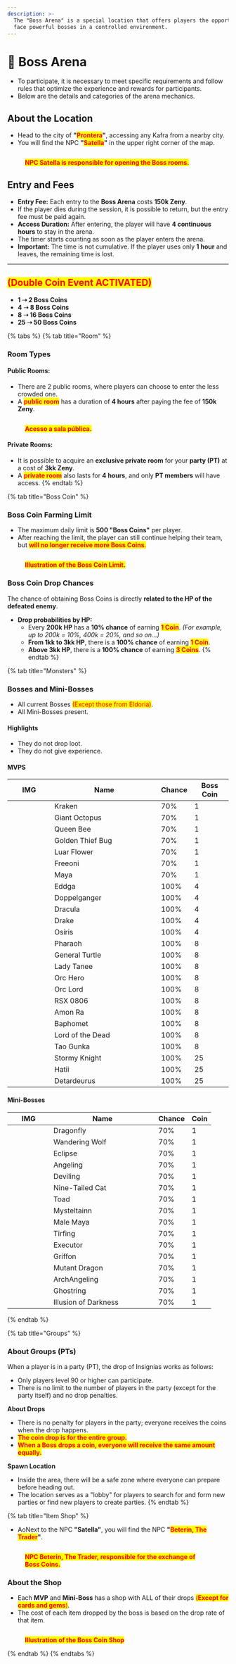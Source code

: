 ```yaml
---
description: >-
  The "Boss Arena" is a special location that offers players the opportunity to
  face powerful bosses in a controlled environment.
---
```


# 🐲 Boss Arena

* To participate, it is necessary to meet specific requirements and follow rules that optimize the experience and rewards for participants.
* Below are the details and categories of the arena mechanics.

## About the Location

* Head to the city of **"**<mark style="color:red;">**Prontera**</mark>**"**, accessing any Kafra from a nearby city.
* You will find the NPC **"**<mark style="color:red;">**Satella**</mark>**"** in the upper right corner of the map.

<figure><img src="../.gitbook/assets/311.png" alt=""><figcaption><p><mark style="color:red;"><strong>NPC Satella is responsible for opening the Boss rooms.</strong></mark></p></figcaption></figure>

## **Entry and Fees**

* **Entry Fee:** Each entry to the **Boss Arena** costs **150k Zeny**.
* If the player dies during the session, it is possible to return, but the entry fee must be paid again.
* **Access Duration:** After entering, the player will have **4 continuous hours** to stay in the arena.
* The timer starts counting as soon as the player enters the arena.
* **Important:** The time is not cumulative. If the player uses only **1 hour** and leaves, the remaining time is lost.

***

## <mark style="color:red;">**(Double Coin Event ACTIVATED)**</mark>

* **1 ➝ 2 Boss Coins**
* **4 ➝ 8 Boss Coins**
* **8 ➝ 16 Boss Coins**
* **25 ➝ 50 Boss Coins**

{% tabs %}
{% tab title="Room" %}
### **Room Types**

#### **Public Rooms:**

* There are 2 public rooms, where players can choose to enter the less crowded one.
* A <mark style="color:red;">**public room**</mark> has a duration of **4 hours** after paying the fee of **150k Zeny**.

<figure><img src="../.gitbook/assets/4441.png" alt=""><figcaption><p><mark style="color:red;"><strong>Acesso a sala pública.</strong></mark></p></figcaption></figure>

#### **Private Rooms:**

* It is possible to acquire an **exclusive private room** for your **party (PT)** at a cost of **3kk Zeny**.
* A <mark style="color:red;">**private room**</mark> also lasts for **4 hours**, and only **PT members** will have access.
{% endtab %}

{% tab title="Boss Coin" %}
### **Boss Coin Farming Limit**

* The maximum daily limit is **500 "Boss Coins"** per player.
* After reaching the limit, the player can still continue helping their team, but <mark style="color:red;">**will no longer receive more Boss Coins**</mark><mark style="color:red;">.</mark>

<figure><img src="../.gitbook/assets/555.png" alt=""><figcaption><p><mark style="color:red;"><strong>Illustration of the Boss Coin Limit.</strong></mark></p></figcaption></figure>

### **Boss Coin Drop Chances**

The chance of obtaining Boss Coins is directly **related to the HP of the defeated enemy**.

* **Drop probabilities by HP:**
  * Every **200k HP** has a **10% chance** of earning <mark style="color:red;">**1 Coin**</mark>. _(For example, up to 200k = 10%, 400k = 20%, and so on...)_
  * **From 1kk to 3kk HP**, there is a **100% chance** of earning <mark style="color:red;">**1 Coin**</mark>.
  * **Above 3kk HP**, there is a **100% chance** of earning <mark style="color:red;">**3 Coins**</mark>.
{% endtab %}

{% tab title="Monsters" %}
### **Bosses and Mini-Bosses**

* All current Bosses <mark style="color:red;">(Except those from Eldoria)</mark>.
* All Mini-Bosses present.

#### **Highlights**

* They do not drop loot.
* They do not give experience.

#### **MVPS**

<table><thead><tr><th width="83">IMG</th><th width="227">Name</th><th>Chance</th><th>Boss Coin</th></tr></thead><tbody><tr><td><img src="../.gitbook/assets/2202 (1).png" alt=""></td><td>Kraken</td><td>70%</td><td>1</td></tr><tr><td><img src="../.gitbook/assets/2194 (1).png" alt=""></td><td>Giant Octopus</td><td>70%</td><td>1</td></tr><tr><td><img src="../.gitbook/assets/1059 (1).png" alt=""></td><td>Queen Bee</td><td>70%</td><td>1</td></tr><tr><td><img src="../.gitbook/assets/1086 (1).png" alt=""></td><td>Golden Thief Bug</td><td>70%</td><td>1</td></tr><tr><td><img src="../.gitbook/assets/1150 (1).png" alt=""></td><td>Luar Flower</td><td>70%</td><td>1</td></tr><tr><td><img src="../.gitbook/assets/1159 (1).png" alt=""></td><td>Freeoni</td><td>70%</td><td>1</td></tr><tr><td><img src="../.gitbook/assets/1147 (1).png" alt=""></td><td>Maya</td><td>70%</td><td>1</td></tr><tr><td><img src="../.gitbook/assets/1115 (1).png" alt=""></td><td>Eddga</td><td>100%</td><td>4</td></tr><tr><td><img src="../.gitbook/assets/1046 (1).png" alt=""></td><td>Doppelganger</td><td>100%</td><td>4</td></tr><tr><td><img src="../.gitbook/assets/1389 (1).png" alt=""></td><td>Dracula</td><td>100%</td><td>4</td></tr><tr><td><img src="../.gitbook/assets/1112 (1).png" alt=""></td><td>Drake</td><td>100%</td><td>4</td></tr><tr><td><img src="../.gitbook/assets/1038 (1).png" alt=""></td><td>Osíris</td><td>100%</td><td>4</td></tr><tr><td><img src="../.gitbook/assets/1157 (1).png" alt=""></td><td>Pharaoh</td><td>100%</td><td>8</td></tr><tr><td><img src="../.gitbook/assets/1312 (1).png" alt=""></td><td>General Turtle</td><td>100%</td><td>8</td></tr><tr><td><img src="../.gitbook/assets/1688 (1).png" alt=""></td><td>Lady Tanee</td><td>100%</td><td>8</td></tr><tr><td><img src="../.gitbook/assets/20571 (1).png" alt=""></td><td>Orc Hero</td><td>100%</td><td>8</td></tr><tr><td><img src="../.gitbook/assets/3902 (1).png" alt=""></td><td>Orc Lord</td><td>100%</td><td>8</td></tr><tr><td><img src="../.gitbook/assets/1623 (1).png" alt=""></td><td>RSX 0806</td><td>100%</td><td>8</td></tr><tr><td><img src="../.gitbook/assets/1511 (1).png" alt=""></td><td>Amon Ra</td><td>100%</td><td>8</td></tr><tr><td><img src="../.gitbook/assets/1039 (1).png" alt=""></td><td>Baphomet</td><td>100%</td><td>8</td></tr><tr><td><img src="../.gitbook/assets/1373 (1).png" alt=""></td><td>Lord of the Dead</td><td>100%</td><td>8</td></tr><tr><td><img src="../.gitbook/assets/1583 (1).png" alt=""></td><td>Tao Gunka</td><td>100%</td><td>8</td></tr><tr><td><img src="../.gitbook/assets/1251 (1).png" alt=""></td><td>Stormy Knight</td><td>100%</td><td>25</td></tr><tr><td><img src="../.gitbook/assets/1252 (1).png" alt=""></td><td>Hatii</td><td>100%</td><td>25</td></tr><tr><td><img src="../.gitbook/assets/download (1).png" alt=""></td><td>Detardeurus</td><td>100%</td><td>25</td></tr></tbody></table>

#### Mini-Bosses

<table><thead><tr><th width="81">IMG</th><th width="223">Name</th><th>Chance</th><th>Coin</th></tr></thead><tbody><tr><td><img src="../.gitbook/assets/1091 (1).png" alt=""></td><td>Dragonfly</td><td>70%</td><td>1</td></tr><tr><td><img src="../.gitbook/assets/1092 (1).png" alt=""></td><td>Wandering Wolf</td><td>70%</td><td>1</td></tr><tr><td><img src="../.gitbook/assets/1093 (1).png" alt=""></td><td>Eclipse</td><td>70%</td><td>1</td></tr><tr><td><img src="../.gitbook/assets/1096 (1).png" alt=""></td><td>Angeling</td><td>70%</td><td>1</td></tr><tr><td><img src="../.gitbook/assets/2933 (1).png" alt=""></td><td>Deviling</td><td>70%</td><td>1</td></tr><tr><td><img src="../.gitbook/assets/1307 (1).png" alt=""></td><td>Nine-Tailed Cat</td><td>70%</td><td>1</td></tr><tr><td><img src="../.gitbook/assets/1012 (1).png" alt=""></td><td>Toad</td><td>70%</td><td>1</td></tr><tr><td><img src="../.gitbook/assets/2041 (1).png" alt=""></td><td>Mysteltainn</td><td>70%</td><td>1</td></tr><tr><td><img src="../.gitbook/assets/1289 (1).png" alt=""></td><td>Male Maya</td><td>70%</td><td>1</td></tr><tr><td><img src="../.gitbook/assets/1204 (1).png" alt=""></td><td>Tirfing</td><td>70%</td><td>1</td></tr><tr><td><img src="../.gitbook/assets/1205 (1).png" alt=""></td><td>Executor</td><td>70%</td><td>1</td></tr><tr><td><img src="../.gitbook/assets/1259 (1).png" alt=""></td><td>Griffon</td><td>70%</td><td>1</td></tr><tr><td><img src="../.gitbook/assets/1262 (1).png" alt=""></td><td>Mutant Dragon</td><td>70%</td><td>1</td></tr><tr><td><img src="../.gitbook/assets/1388 (1).png" alt=""></td><td>ArchAngeling</td><td>70%</td><td>1</td></tr><tr><td><img src="../.gitbook/assets/1120 (1).png" alt=""></td><td>Ghostring</td><td>70%</td><td>1</td></tr><tr><td><img src="../.gitbook/assets/1302 (1).png" alt=""></td><td>Illusion of Darkness</td><td>70%</td><td>1</td></tr></tbody></table>
{% endtab %}

{% tab title="Groups" %}
### About Groups (PTs)

When a player is in a party (PT), the drop of Insignias works as follows:

* Only players level 90 or higher can participate.
* There is no limit to the number of players in the party (except for the party itself) and no drop penalties.

**About Drops**

* There is no penalty for players in the party; everyone receives the coins when the drop happens.
* <mark style="color:red;">**The coin drop is for the entire group.**</mark>
* <mark style="color:red;">**When a Boss drops a coin, everyone will receive the same amount equally.**</mark>

**Spawn Location**

* Inside the area, there will be a safe zone where everyone can prepare before heading out.
* The location serves as a "lobby" for players to search for and form new parties or find new players to create parties.
{% endtab %}

{% tab title="Item Shop" %}
* AoNext to the NPC **"Satella"**, you will find the NPC **"**<mark style="color:red;">**Beterin, The Trader**</mark>**"**.

<figure><img src="../.gitbook/assets/55666.png" alt=""><figcaption><p><mark style="color:red;"><strong>NPC Beterin, The Trader, responsible for the exchange of Boss Coins.</strong></mark></p></figcaption></figure>

### About the Shop

* Each **MVP** and **Mini-Boss** has a shop with ALL of their drops <mark style="color:red;">(</mark><mark style="color:red;">**Except for cards and gems**</mark><mark style="color:red;">)</mark>.
* The cost of each item dropped by the boss is based on the drop rate of that item.

<figure><img src="../.gitbook/assets/00000000.gif" alt=""><figcaption><p><mark style="color:red;"><strong>Illustration of the Boss Coin Shop</strong></mark></p></figcaption></figure>
{% endtab %}
{% endtabs %}
